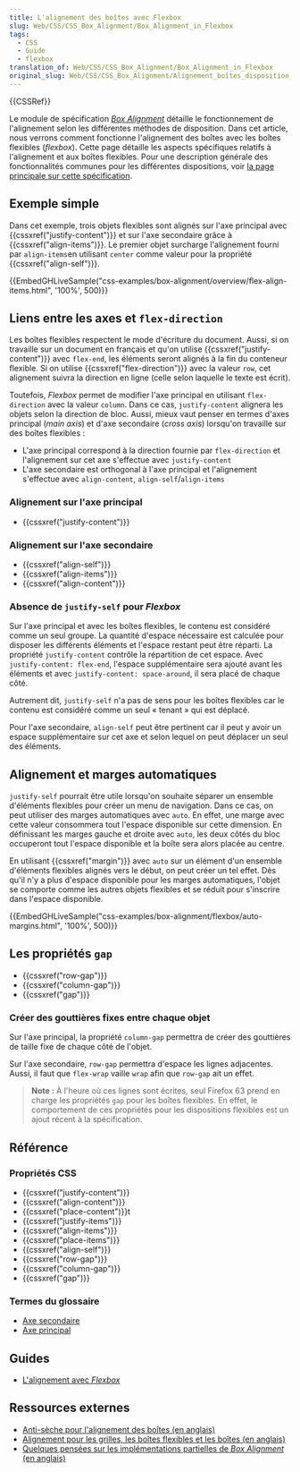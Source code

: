 ```yaml
---
title: L'alignement des boîtes avec Flexbox
slug: Web/CSS/CSS_Box_Alignment/Box_Alignment_in_Flexbox
tags:
  - CSS
  - Guide
  - flexbox
translation_of: Web/CSS/CSS_Box_Alignment/Box_Alignment_in_Flexbox
original_slug: Web/CSS/CSS_Box_Alignment/Alignement_boîtes_disposition_Flexbox
---
```


{{CSSRef}}

Le module de spécification _[Box Alignment](/fr/docs/Web/CSS/CSS_Box_Alignment)_ détaille le fonctionnement de l'alignement selon les différentes méthodes de disposition. Dans cet article, nous verrons comment fonctionne l'alignement des boîtes avec les boîtes flexibles (_flexbox_). Cette page détaille les aspects spécifiques relatifs à l'alignement et aux boîtes flexibles. Pour une description générale des fonctionnalités communes pour les différentes dispositions, voir [la page principale sur cette spécification](/fr/docs/Web/CSS/CSS_Box_Alignment).

## Exemple simple

Dans cet exemple, trois objets flexibles sont alignés sur l'axe principal avec {{cssxref("justify-content")}} et sur l'axe secondaire grâce à {{cssxref("align-items")}}. Le premier objet surcharge l'alignement fourni par `align-items`en utilisant `center` comme valeur pour la propriété {{cssxref("align-self")}}.

{{EmbedGHLiveSample("css-examples/box-alignment/overview/flex-align-items.html", '100%', 500)}}

## Liens entre les axes et `flex-direction`

Les boîtes flexibles respectent le mode d'écriture du document. Aussi, si on travaille sur un document en français et qu'on utilise {{cssxref("justify-content")}} avec `flex-end`, les éléments seront alignés à la fin du conteneur flexible. Si on utilise {{cssxref("flex-direction")}} avec la valeur `row`, cet alignement suivra la direction en ligne (celle selon laquelle le texte est écrit).

Toutefois, _Flexbox_ permet de modifier l'axe principal en utilisant `flex-direction` avec la valeur `column`. Dans ce cas, `justify-content` alignera les objets selon la direction de bloc. Aussi, mieux vaut penser en termes d'axes principal (_main axis_) et d'axe secondaire (_cross axis_) lorsqu'on travaille sur des boîtes flexibles :

- L'axe principal correspond à la direction fournie par `flex-direction` et l'alignement sur cet axe s'effectue avec `justify-content`
- L'axe secondaire est orthogonal à l'axe principal et l'alignement s'effectue avec `align-content`, `align-self`/`align-items`

### Alignement sur l'axe principal

- {{cssxref("justify-content")}}

### Alignement sur l'axe secondaire

- {{cssxref("align-self")}}
- {{cssxref("align-items")}}
- {{cssxref("align-content")}}

### Absence de `justify-self` pour _Flexbox_

Sur l'axe principal et avec les boîtes flexibles, le contenu est considéré comme un seul groupe. La quantité d'espace nécessaire est calculée pour disposer les différents éléments et l'espace restant peut être réparti. La propriété `justify-content` contrôle la répartition de cet espace. Avec `justify-content: flex-end`, l'espace supplémentaire sera ajouté avant les éléments et avec `justify-content: space-around`, il sera placé de chaque côté.

Autrement dit, `justify-self` n'a pas de sens pour les boîtes flexibles car le contenu est considéré comme un seul « tenant » qui est déplacé.

Pour l'axe secondaire, `align-self` peut être pertinent car il peut y avoir un espace supplémentaire sur cet axe et selon lequel on peut déplacer un seul des éléments.

## Alignement et marges automatiques

`justify-self` pourrait être utile lorsqu'on souhaite séparer un ensemble d'éléments flexibles pour créer un menu de navigation. Dans ce cas, on peut utiliser des marges automatiques avec `auto`. En effet, une marge avec cette valeur consommera tout l'espace disponible sur cette dimension. En définissant les marges gauche et droite avec `auto`, les deux côtés du bloc occuperont tout l'espace disponible et la boîte sera alors placée au centre.

En utilisant {{cssxref("margin")}} avec `auto` sur un élément d'un ensemble d'éléments flexibles alignés vers le début, on peut créer un tel effet. Dès qu'il n'y a plus d'espace disponible pour les marges automatiques, l'objet se comporte comme les autres objets flexibles et se réduit pour s'inscrire dans l'espace disponible.

{{EmbedGHLiveSample("css-examples/box-alignment/flexbox/auto-margins.html", '100%', 500)}}

## Les propriétés `gap`

- {{cssxref("row-gap")}}
- {{cssxref("column-gap")}}
- {{cssxref("gap")}}

### Créer des gouttières fixes entre chaque objet

Sur l'axe principal, la propriété `column-gap` permettra de créer des gouttières de taille fixe de chaque côté de l'objet.

Sur l'axe secondaire, `row-gap` permettra d'espace les lignes adjacentes. Aussi, il faut que `flex-wrap` vaille `wrap` afin que `row-gap` ait un effet.

> **Note :** À l'heure où ces lignes sont écrites, seul Firefox 63 prend en charge les propriétés `gap` pour les boîtes flexibles. En effet, le comportement de ces propriétés pour les dispositions flexibles est un ajout récent à la spécification.

## Référence

### Propriétés CSS

- {{cssxref("justify-content")}}
- {{cssxref("align-content")}}
- {{cssxref("place-content")}}t
- {{cssxref("justify-items")}}
- {{cssxref("align-items")}}
- {{cssxref("place-items")}}
- {{cssxref("align-self")}}
- {{cssxref("row-gap")}}
- {{cssxref("column-gap")}}
- {{cssxref("gap")}}

### Termes du glossaire

- [Axe secondaire](/fr/docs/Glossaire/Axe_transversal)
- [Axe principal](/fr/docs/Glossaire/Axe_principal)

## Guides

- [L'alignement avec _Flexbox_](/fr/docs/Web/CSS/Disposition_flexbox_CSS/Aligner_des_éléments_dans_un_conteneur_flexible)

## Ressources externes

- [Anti-sèche pour l'alignement des boîtes (en anglais)](https://rachelandrew.co.uk/css/cheatsheets/box-alignment)
- [Alignement pour les grilles, les boîtes flexibles et les boîtes (en anglais)](https://www.smashingmagazine.com/2016/11/css-grids-flexbox-box-alignment-new-layout-standard/)
- [Quelques pensées sur les implémentations partielles de _Box Alignment_ (en anglais)](https://blogs.igalia.com/jfernandez/2017/05/03/can-i-use-css-box-alignment/)

